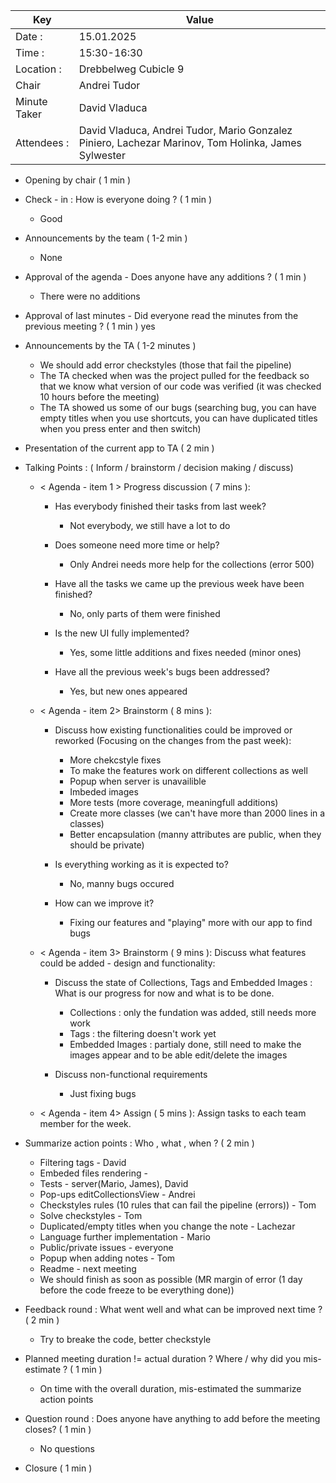 | Key | Value                                                                                               |
| --- |-----------------------------------------------------------------------------------------------------|
| Date : | 15.01.2025                                                                                          |
| Time : | 15:30-16:30                                                                                         | 
| Location : | Drebbelweg Cubicle 9                                                                                              |
| Chair | Andrei Tudor                                                                                        |
| Minute Taker | David Vladuca                                                                                       |
| Attendees : | David Vladuca, Andrei Tudor, Mario Gonzalez Piniero, Lachezar Marinov, Tom Holinka, James Sylwester |


- Opening by chair ( 1 min )
- Check - in : How is everyone doing ? ( 1 min )
  - Good

- Announcements by the team ( 1-2 min )
  - None

- Approval of the agenda - Does anyone have any additions ? ( 1 min )
  - There were no additions

- Approval of last minutes - Did everyone read the minutes from the previous meeting ? ( 1 min )
  yes

- Announcements by the TA ( 1-2 minutes )
  - We should add error checkstyles (those that fail the pipeline)
  - The TA checked when was the project pulled for the feedback so that we know what version of our code was verified (it was checked 10 hours before the meeting)
  - The TA showed us some of our bugs (searching bug, you can have empty titles when you use shortcuts, you can have duplicated titles when you press enter and then switch)

- Presentation of the current app to TA ( 2 min )
- Talking Points : ( Inform / brainstorm / decision making / discuss)
    - < Agenda - item 1 > Progress discussion ( 7 mins ):
      - Has everybody finished their tasks from last week?
        - Not everybody, we still have a lot to do

      - Does someone need more time or help?
        - Only Andrei needs more help for the collections (error 500)

      - Have all the tasks we came up the previous week have been finished?
        - No, only parts of them were finished

      - Is the new UI fully implemented?
        - Yes, some little additions and fixes needed (minor ones)

      - Have all the previous week's bugs been addressed?
        - Yes, but new ones appeared 

    - < Agenda - item 2> Brainstorm ( 8 mins ):
      - Discuss how existing functionalities could be improved or reworked (Focusing on the changes from the past week):
        - More chekcstyle fixes
        - To make the features work on different collections as well
        - Popup when server is unavailible
        - Imbeded images
        - More tests (more coverage, meaningfull additions)
        - Create more classes (we can't have more than 2000 lines in a classes)
        - Better encapsulation (manny attributes are public, when they should be private)

      - Is everything working as it is expected to?
        - No, manny bugs occured

      - How can we improve it?
        - Fixing our features and "playing" more with our app to find bugs

    - < Agenda - item 3> Brainstorm ( 9 mins ): Discuss what features could be added - design and functionality:
      - Discuss the state of Collections, Tags and Embedded Images : What is our progress for now and what is to be done.
        - Collections : only the fundation was added, still needs more work
        - Tags : the filtering doesn't work yet 
        - Embedded Images : partialy done, still need to make the images appear and to be able edit/delete the images

      - Discuss non-functional requirements
        - Just fixing bugs
 
    - < Agenda - item 4> Assign ( 5 mins ): Assign tasks to each team member for the week.
- Summarize action points : Who , what , when ? ( 2 min )
  - Filtering tags - David
  - Embeded files rendering - 
  - Tests - server(Mario, James), David 
  - Pop-ups editCollectionsView - Andrei
  - Checkstyles rules (10 rules that can fail the pipeline (errors)) - Tom
  - Solve checkstyles - Tom
  - Duplicated/empty titles when you change the note - Lachezar
  - Language further implementation - Mario
  - Public/private issues - everyone
  - Popup when adding notes - Tom
  - Readme - next meeting
  - We should finish as soon as possible (MR margin of error (1 day before the code freeze to be everything done))

- Feedback round : What went well and what can be improved next time ? ( 2 min )
  - Try to breake the code, better checkstyle

- Planned meeting duration != actual duration ? Where / why did you mis-estimate ? ( 1 min )
  - On time with the overall duration, mis-estimated the summarize action points

- Question round : Does anyone have anything to add before the meeting closes? ( 1 min )
  - No questions

- Closure ( 1 min )